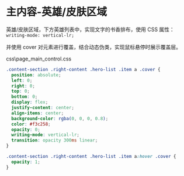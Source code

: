 # 主内容-英雄/皮肤区域

英雄/皮肤区域，下方英雄列表中，实现文字的书香排布，使用 CSS 属性：`writing-mode: vertical-lr;`

并使用 cover 对元素进行覆盖，结合动态伪类，实现鼠标悬停时展示覆盖层。

css\page_main_control.css

```css
.content-section .right-content .hero-list .item a .cover {
  position: absolute;
  left: 0;
  right: 0;
  top: 0;
  bottom: 0;
  display: flex;
  justify-content: center;
  align-items: center;
  background-color: rgba(0, 0, 0, 0.8);
  color: #f3c258;
  opacity: 0;
  writing-mode: vertical-lr;
  transition: opacity 300ms linear;
}

.content-section .right-content .hero-list .item a:hover .cover {
  opacity: 1;
}
```
